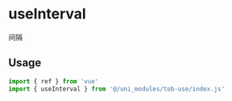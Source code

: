 # useInterval

间隔

## Usage

```js
import { ref } from 'vue'
import { useInterval } from '@/uni_modules/tob-use/index.js'


```

